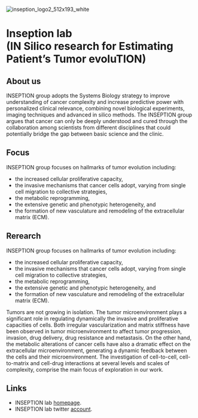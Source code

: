 ![inseption_logo2_512x193_white](https://github.com/user-attachments/assets/b49d6f05-fa51-46cf-b70f-2a41750e87a8)

# Inseption lab <br> (IN Silico research for Estimating Patient’s Tumor evoluTION)
## About us
INSEPTION group adopts the Systems Biology strategy to improve understanding of cancer complexity and increase predictive power with personalized clinical relevance, combining novel biological experiments, imaging techniques and advanced in silico methods. The INSEPTION group argues that cancer can only be deeply understood and cured through the collaboration among scientists from different disciplines that could potentially bridge the gap between basic science and the clinic.

## Focus
INSEPTION group focuses on hallmarks of tumor evolution including:
- the increased cellular proliferative capacity,
- the invasive mechanisms that cancer cells adopt, varying from single cell migration to collective strategies,
- the metabolic reprogramming,
- the extensive genetic and phenotypic heterogeneity, and
- the formation of new vasculature and remodeling of the extracellular matrix (ECM).

## Rerearch
INSEPTION group focuses on hallmarks of tumor evolution including:

- the increased cellular proliferative capacity,
- the invasive mechanisms that cancer cells adopt, varying from single cell migration to collective strategies,
- the metabolic reprogramming,
- the extensive genetic and phenotypic heterogeneity, and
- the formation of new vasculature and remodeling of the extracellular matrix (ECM).

Tumors are not growing in isolation. The tumor microenvironment plays a significant role in regulating dynamically the invasive and proliferative capacities of cells. Both irregular vascularization and matrix stiffness have been observed in tumor microenvironment to affect tumor progression, invasion, drug delivery, drug resistance and metastasis. On the other hand, the metabolic alterations of cancer cells have also a dramatic effect on the extracellular microenvironment, generating a dynamic feedback between the cells and their microenvironment. The investigation of cell-to-cell, cell-to-matrix and cell-drug interactions at several levels and scales of complexity, comprise the main focus of exploration in our work.

## Links
- INSEPTION lab [homepage](https://inseption.gr).
- INSEPTION lab twitter [account](https://twitter.com/inSeption_lab).

<!---
inSeption-Lab/inSeption-Lab is a ✨ special ✨ repository because its `README.md` (this file) appears on your GitHub profile.
You can click the Preview link to take a look at your changes.
--->

<!--

**Here are some ideas to get you started:**

🙋‍♀️ A short introduction - what is your organization all about?
🌈 Contribution guidelines - how can the community get involved?
👩‍💻 Useful resources - where can the community find your docs? Is there anything else the community should know?
🍿 Fun facts - what does your team eat for breakfast?
🧙 Remember, you can do mighty things with the power of [Markdown](https://docs.github.com/github/writing-on-github/getting-started-with-writing-and-formatting-on-github/basic-writing-and-formatting-syntax)
-->
